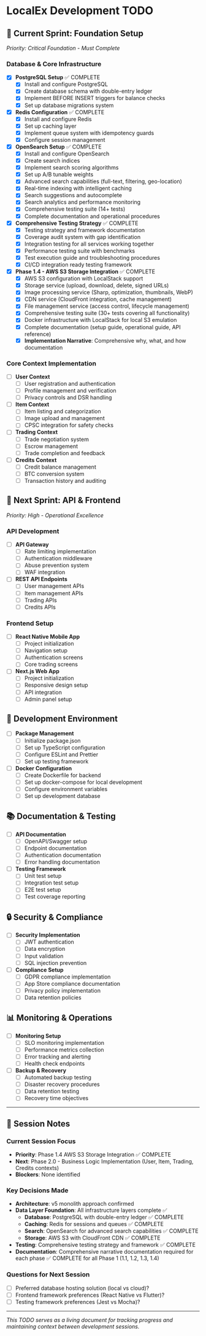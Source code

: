 # LocalEx Development TODO

## 🎯 **Current Sprint: Foundation Setup**
*Priority: Critical Foundation - Must Complete*

### Database & Core Infrastructure
- [x] **PostgreSQL Setup** ✅ COMPLETE
  - [x] Install and configure PostgreSQL
  - [x] Create database schema with double-entry ledger
  - [x] Implement BEFORE INSERT triggers for balance checks
  - [x] Set up database migrations system

- [x] **Redis Configuration** ✅ COMPLETE
  - [x] Install and configure Redis
  - [x] Set up caching layer
  - [x] Implement queue system with idempotency guards
  - [x] Configure session management

- [x] **OpenSearch Setup** ✅ COMPLETE
  - [x] Install and configure OpenSearch
  - [x] Create search indices
  - [x] Implement search scoring algorithms
  - [x] Set up A/B tunable weights
  - [x] Advanced search capabilities (full-text, filtering, geo-location)
  - [x] Real-time indexing with intelligent caching
  - [x] Search suggestions and autocomplete
  - [x] Search analytics and performance monitoring
  - [x] Comprehensive testing suite (14+ tests)
  - [x] Complete documentation and operational procedures

- [x] **Comprehensive Testing Strategy** ✅ COMPLETE
  - [x] Testing strategy and framework documentation
  - [x] Coverage audit system with gap identification
  - [x] Integration testing for all services working together
  - [x] Performance testing suite with benchmarks
  - [x] Test execution guide and troubleshooting procedures
  - [x] CI/CD integration ready testing framework

- [x] **Phase 1.4 - AWS S3 Storage Integration** ✅ COMPLETE
  - [x] AWS S3 configuration with LocalStack support
  - [x] Storage service (upload, download, delete, signed URLs)
  - [x] Image processing service (Sharp, optimization, thumbnails, WebP)
  - [x] CDN service (CloudFront integration, cache management)
  - [x] File management service (access control, lifecycle management)
  - [x] Comprehensive testing suite (30+ tests covering all functionality)
  - [x] Docker infrastructure with LocalStack for local S3 emulation
  - [x] Complete documentation (setup guide, operational guide, API reference)
  - [x] **Implementation Narrative**: Comprehensive why, what, and how documentation

### Core Context Implementation
- [ ] **User Context**
  - [ ] User registration and authentication
  - [ ] Profile management and verification
  - [ ] Privacy controls and DSR handling

- [ ] **Item Context**
  - [ ] Item listing and categorization
  - [ ] Image upload and management
  - [ ] CPSC integration for safety checks

- [ ] **Trading Context**
  - [ ] Trade negotiation system
  - [ ] Escrow management
  - [ ] Trade completion and feedback

- [ ] **Credits Context**
  - [ ] Credit balance management
  - [ ] BTC conversion system
  - [ ] Transaction history and auditing

## 🚀 **Next Sprint: API & Frontend**
*Priority: High - Operational Excellence*

### API Development
- [ ] **API Gateway**
  - [ ] Rate limiting implementation
  - [ ] Authentication middleware
  - [ ] Abuse prevention system
  - [ ] WAF integration

- [ ] **REST API Endpoints**
  - [ ] User management APIs
  - [ ] Item management APIs
  - [ ] Trading APIs
  - [ ] Credits APIs

### Frontend Setup
- [ ] **React Native Mobile App**
  - [ ] Project initialization
  - [ ] Navigation setup
  - [ ] Authentication screens
  - [ ] Core trading screens

- [ ] **Next.js Web App**
  - [ ] Project initialization
  - [ ] Responsive design setup
  - [ ] API integration
  - [ ] Admin panel setup

## 🔧 **Development Environment**
- [ ] **Package Management**
  - [ ] Initialize package.json
  - [ ] Set up TypeScript configuration
  - [ ] Configure ESLint and Prettier
  - [ ] Set up testing framework

- [ ] **Docker Configuration**
  - [ ] Create Dockerfile for backend
  - [ ] Set up docker-compose for local development
  - [ ] Configure environment variables
  - [ ] Set up development database

## 📚 **Documentation & Testing**
- [ ] **API Documentation**
  - [ ] OpenAPI/Swagger setup
  - [ ] Endpoint documentation
  - [ ] Authentication documentation
  - [ ] Error handling documentation

- [ ] **Testing Framework**
  - [ ] Unit test setup
  - [ ] Integration test setup
  - [ ] E2E test setup
  - [ ] Test coverage reporting

## 🔒 **Security & Compliance**
- [ ] **Security Implementation**
  - [ ] JWT authentication
  - [ ] Data encryption
  - [ ] Input validation
  - [ ] SQL injection prevention

- [ ] **Compliance Setup**
  - [ ] GDPR compliance implementation
  - [ ] App Store compliance documentation
  - [ ] Privacy policy implementation
  - [ ] Data retention policies

## 📊 **Monitoring & Operations**
- [ ] **Monitoring Setup**
  - [ ] SLO monitoring implementation
  - [ ] Performance metrics collection
  - [ ] Error tracking and alerting
  - [ ] Health check endpoints

- [ ] **Backup & Recovery**
  - [ ] Automated backup testing
  - [ ] Disaster recovery procedures
  - [ ] Data retention testing
  - [ ] Recovery time objectives

---

## 📝 **Session Notes**

### Current Session Focus
- **Priority**: Phase 1.4 AWS S3 Storage Integration ✅ COMPLETE
- **Next**: Phase 2.0 - Business Logic Implementation (User, Item, Trading, Credits contexts)
- **Blockers**: None identified

### Key Decisions Made
- **Architecture**: v5 monolith approach confirmed
- **Data Layer Foundation**: All infrastructure layers complete ✅
  - **Database**: PostgreSQL with double-entry ledger ✅ COMPLETE
  - **Caching**: Redis for sessions and queues ✅ COMPLETE
  - **Search**: OpenSearch for advanced search capabilities ✅ COMPLETE
  - **Storage**: AWS S3 with CloudFront CDN ✅ COMPLETE
- **Testing**: Comprehensive testing strategy and framework ✅ COMPLETE
- **Documentation**: Comprehensive narrative documentation required for each phase ✅ COMPLETE for all Phase 1 (1.1, 1.2, 1.3, 1.4)

### Questions for Next Session
- [ ] Preferred database hosting solution (local vs cloud)?
- [ ] Frontend framework preferences (React Native vs Flutter)?
- [ ] Testing framework preferences (Jest vs Mocha)?

---

*This TODO serves as a living document for tracking progress and maintaining context between development sessions.*
